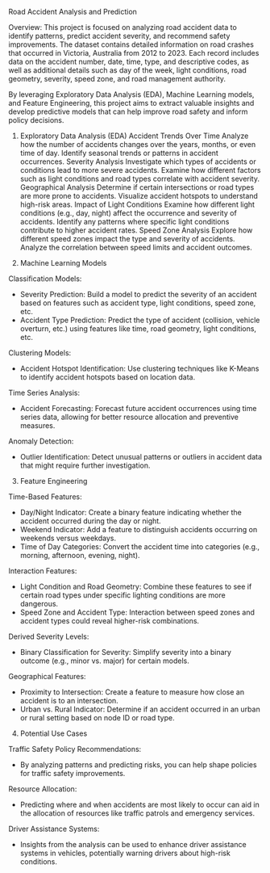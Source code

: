 Road Accident Analysis and Prediction

Overview:
This project is focused on analyzing road accident data to identify patterns, predict accident severity, and recommend safety improvements. The dataset contains detailed information on road crashes that occurred in Victoria, Australia from 2012 to 2023. Each record includes data on the accident number, date, time, type, and descriptive codes, as well as additional details such as day of the week, light conditions, road geometry, severity, speed zone, and road management authority.

By leveraging Exploratory Data Analysis (EDA), Machine Learning models, and Feature Engineering, this project aims to extract valuable insights and develop predictive models that can help improve road safety and inform policy decisions.

1. Exploratory Data Analysis (EDA)
Accident Trends Over Time
Analyze how the number of accidents changes over the years, months, or even time of day.
Identify seasonal trends or patterns in accident occurrences.
Severity Analysis
Investigate which types of accidents or conditions lead to more severe accidents.
Examine how different factors such as light conditions and road types correlate with accident severity.
Geographical Analysis
Determine if certain intersections or road types are more prone to accidents.
Visualize accident hotspots to understand high-risk areas.
Impact of Light Conditions
Examine how different light conditions (e.g., day, night) affect the occurrence and severity of accidents.
Identify any patterns where specific light conditions contribute to higher accident rates.
Speed Zone Analysis
Explore how different speed zones impact the type and severity of accidents.
Analyze the correlation between speed limits and accident outcomes.


2. Machine Learning Models
   
Classification Models:

- Severity Prediction: Build a model to predict the severity of an accident based on features such as accident type, light conditions, speed zone, etc.
- Accident Type Prediction: Predict the type of accident (collision, vehicle overturn, etc.) using features like time, road geometry, light conditions, etc.

Clustering Models:

- Accident Hotspot Identification: Use clustering techniques like K-Means to identify accident hotspots based on location data.

Time Series Analysis:

- Accident Forecasting: Forecast future accident occurrences using time series data, allowing for better resource allocation and preventive measures.

Anomaly Detection:

- Outlier Identification: Detect unusual patterns or outliers in accident data that might require further investigation.

3. Feature Engineering
   
Time-Based Features:

- Day/Night Indicator: Create a binary feature indicating whether the accident occurred during the day or night.
- Weekend Indicator: Add a feature to distinguish accidents occurring on weekends versus weekdays.
- Time of Day Categories: Convert the accident time into categories (e.g., morning, afternoon, evening, night).

Interaction Features:

- Light Condition and Road Geometry: Combine these features to see if certain road types under specific lighting conditions are more dangerous.
- Speed Zone and Accident Type: Interaction between speed zones and accident types could reveal higher-risk combinations.
  
Derived Severity Levels:

- Binary Classification for Severity: Simplify severity into a binary outcome (e.g., minor vs. major) for certain models.
  
Geographical Features:

- Proximity to Intersection: Create a feature to measure how close an accident is to an intersection.
- Urban vs. Rural Indicator: Determine if an accident occurred in an urban or rural setting based on node ID or road type.


4. Potential Use Cases
   
Traffic Safety Policy Recommendations:

- By analyzing patterns and predicting risks, you can help shape policies for traffic safety improvements.
  
Resource Allocation:

- Predicting where and when accidents are most likely to occur can aid in the allocation of resources like traffic patrols and emergency services.
  
Driver Assistance Systems:

- Insights from the analysis can be used to enhance driver assistance systems in vehicles, potentially warning drivers about high-risk conditions.
